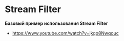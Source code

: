 # Stream Filter

**Базовый пример использования Stream Filter**

- https://www.youtube.com/watch?v=jkqo8Nwqouc